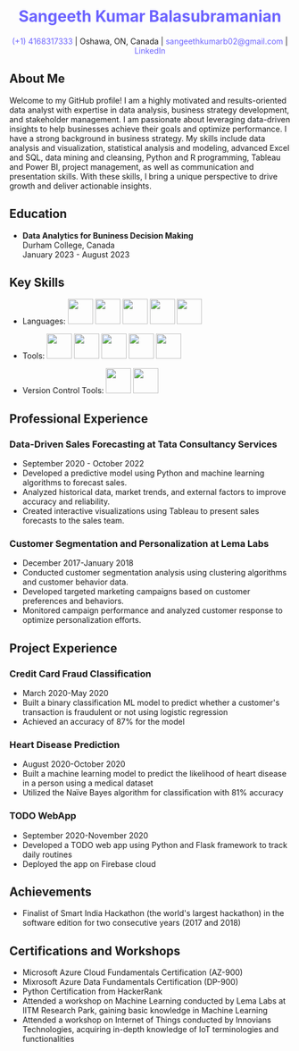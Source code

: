<div align="center">
  <h1 style="color:#6C63FF;">Sangeeth Kumar Balasubramanian</h1>

  <p>
    <a href="tel:+14168317333" style="text-decoration:none; color:#6C63FF;">(+1) 4168317333</a> |
    Oshawa, ON, Canada |
    <a href="mailto:sangeethkumarb02@gmail.com" style="text-decoration:none; color:#6C63FF;">sangeethkumarb02@gmail.com</a> |
    <a href="https://www.linkedin.com/in/Sangeeth-kumar-18b5b915a" style="text-decoration:none; color:#6C63FF;">LinkedIn</a>
  </p>
</div>

## About Me
Welcome to my GitHub profile! I am a highly motivated and results-oriented data analyst with expertise in data analysis, business strategy development, and stakeholder management. I am passionate about leveraging data-driven insights to help businesses achieve their goals and optimize performance.
I have a strong background in business strategy. My skills include data analysis and visualization, statistical analysis and modeling, advanced Excel and SQL, data mining and cleansing, Python and R programming, Tableau and Power BI, project management, as well as communication and presentation skills. With these skills, I bring a unique perspective to drive growth and deliver actionable insights.

## Education
- **Data Analytics for Buniness Decision Making**  
  Durham College, Canada  
  January 2023 - August 2023  

## Key Skills
- Languages: <img src="https://cdn.jsdelivr.net/gh/devicons/devicon/icons/python/python-original-wordmark.svg" width="45" height="45"/>  <img src="https://cdn.jsdelivr.net/gh/devicons/devicon/icons/javascript/javascript-original.svg" width="45" height="45"/>  <img src="https://cdn.jsdelivr.net/gh/devicons/devicon/icons/html5/html5-original-wordmark.svg" width="45" height="45"/>  <img src="https://cdn.jsdelivr.net/gh/devicons/devicon/icons/css3/css3-original-wordmark.svg" width="45" height="45"/>  <img src="https://cdn.jsdelivr.net/gh/devicons/devicon/icons/mysql/mysql-original-wordmark.svg" width="45" height="45" />

- Tools: <img src="https://cdn.jsdelivr.net/gh/devicons/devicon/icons/pandas/pandas-original-wordmark.svg" width="45" height="45" /> <img src="https://cdn.jsdelivr.net/gh/devicons/devicon/icons/numpy/numpy-original-wordmark.svg" width="45" height="45" /> <img src="https://cdn.jsdelivr.net/gh/devicons/devicon/icons/jenkins/jenkins-original.svg" width="45" height="45"/> <img src="https://cdn.jsdelivr.net/gh/devicons/devicon/icons/selenium/selenium-original.svg" width="45" height="45" /> <img src="https://cdn.jsdelivr.net/gh/devicons/devicon/icons/cucumber/cucumber-plain-wordmark.svg" width="45" height="45" />


- Version Control Tools: <img src="https://cdn.jsdelivr.net/gh/devicons/devicon/icons/git/git-original-wordmark.svg" width="45" height="45" /> <img src="https://cdn.jsdelivr.net/gh/devicons/devicon/icons/subversion/subversion-original-wordmark.svg" width="45" height="45" />


## Professional Experience
### Data-Driven Sales Forecasting at Tata Consultancy Services
- September 2020 - October 2022
- Developed a predictive model using Python and machine learning algorithms to forecast sales.
- Analyzed historical data, market trends, and external factors to improve accuracy and reliability.
- Created interactive visualizations using Tableau to present sales forecasts to the sales team.

### Customer Segmentation and Personalization at Lema Labs
- December 2017-January 2018
- Conducted customer segmentation analysis using clustering algorithms and customer behavior data.
- Developed targeted marketing campaigns based on customer preferences and behaviors.
- Monitored campaign performance and analyzed customer response to optimize personalization efforts.

## Project Experience
### Credit Card Fraud Classification
- March 2020-May 2020
- Built a binary classification ML model to predict whether a customer's transaction is fraudulent or not using logistic regression
- Achieved an accuracy of 87% for the model

### Heart Disease Prediction
- August 2020-October 2020
- Built a machine learning model to predict the likelihood of heart disease in a person using a medical dataset
- Utilized the Naïve Bayes algorithm for classification with 81% accuracy

### TODO WebApp
- September 2020-November 2020
- Developed a TODO web app using Python and Flask framework to track daily routines
- Deployed the app on Firebase cloud

## Achievements
- Finalist of Smart India Hackathon (the world's largest hackathon) in the software edition for two consecutive years (2017 and 2018)

## Certifications and Workshops
- Microsoft Azure Cloud Fundamentals Certification (AZ-900)
- Mixrosoft Azure Data Fundamentals Certification (DP-900)
- Python Certification from HackerRank
- Attended a workshop on Machine Learning conducted by Lema Labs at IITM Research Park, gaining basic knowledge in Machine Learning
- Attended a workshop on Internet of Things conducted by Innovians Technologies, acquiring in-depth knowledge of IoT terminologies and functionalities
